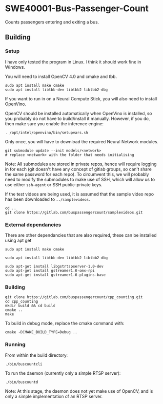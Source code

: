 # SWE40001-Bus-Passenger-Count

Counts passengers entering and exiting a bus.

## Building

### Setup
I have only tested the program in Linux. I think it should work fine in Windows.

You will need to install OpenCV 4.0 and cmake and tbb.
```
sudo apt install make cmake
sudo apt install libtbb-dev libtbb2 libtbb2-dbg
```

If you want to run in on a Neural Compute Stick, you will also need to install OpenVino.

OpenCV should be installed automatically when OpenVino is installed, so you probably do not have to build/install it manually. However, if you do, then make sure you enable the inference engine:

```
. /opt/intel/openvino/bin/setupvars.sh 
```

Only once, you will have to download the required Neural Network modules.

```
git submodule update --init models/<network>
# replace <network> with the folder that needs initialising
```
Note: All submodules are stored in private repos, hence will require logging in for each (git doesn't have any concept of gitlab groups, so can't share the same password for each repo). To circumvent this, we will probably need to modify the submodules to make use of SSH, which will allow us to use either `ssh-agent` or SSH public-private keys.

If the test videos are being used, it is assumed that the sample video repo has been downloaded to `../samplevideos`.
```
cd ..
git clone https://gitlab.com/buspassengercount/samplevideos.git
```

### External dependancies
There are other dependancies that are also required, these can be installed using apt get
```
sudo apt install make cmake

sudo apt install libtbb-dev libtbb2 libtbb2-dbg

sudo apt-get install libgstrtspserver-1.0-dev
sudo apt-get install gstreamer1.0-omx-rpi
sudo apt-get install gstreamer1.0-plugins-base
```

### Building
```
git clone https://gitlab.com/buspassengercount/cpp_counting.git
cd cpp_counting
mkdir build && cd build
cmake ..
make
```

To build in debug mode, replace the cmake command with:
```
cmake -DCMAKE_BUILD_TYPE=Debug ..
```

### Running
From within the build directory:

```
./bin/buscountcli
```

To run the daemon (currently only a simple RTSP server):
```
./bin/buscountd
```

Note: At this stage, the daemon does not yet make use of OpenCV, and is only a simple implementation of an RTSP server.
